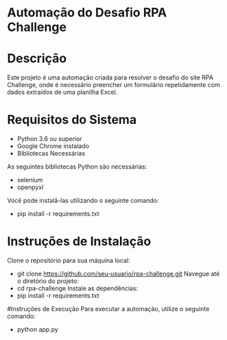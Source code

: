 # Automação do Desafio RPA Challenge
# Descrição
Este projeto é uma automação criada para resolver o desafio do site RPA Challenge, onde é necessário preencher um formulário repetidamente com dados extraídos de uma planilha Excel.

# Requisitos do Sistema
- Python 3.6 ou superior
- Google Chrome instalado
- Bibliotecas Necessárias

As seguintes bibliotecas Python são necessárias:
- selenium
- openpyxl
  
Você pode instalá-las utilizando o seguinte comando:
- pip install -r requirements.txt
  
# Instruções de Instalação
Clone o repositório para sua máquina local:
- git clone https://github.com/seu-usuario/rpa-challenge.git
Navegue até o diretório do projeto:
- cd rpa-challenge
Instale as dependências:
- pip install -r requirements.txt

#Instruções de Execução
Para executar a automação, utilize o seguinte comando:
- python app.py
